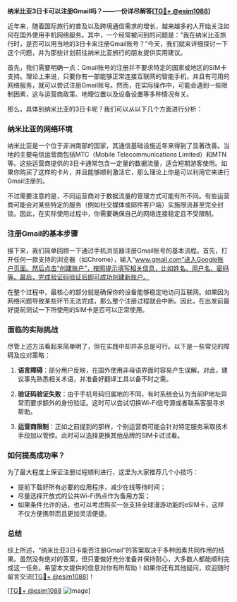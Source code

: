 **纳米比亚3日卡可以注册Gmail吗？——一份详尽解答[[TG💪+ @esim1088](https://t.me/s/esim1088)]**

近年来，随着国际旅行的普及以及跨境通信需求的增长，越来越多的人开始关注如何在国外使用手机网络服务。其中，一个经常被问到的问题是：“我在纳米比亚旅行时，是否可以用当地的3日卡来注册Gmail账号？”今天，我们就来详细探讨一下这个问题，并为那些计划前往纳米比亚旅行的朋友提供实用建议。

首先，我们需要明确一点：Gmail账号的注册并不要求特定的国家或地区的SIM卡支持。理论上来说，只要你有一部能够正常连接互联网的智能手机，并且有可用的网络服务，就可以尝试注册Gmail账号。然而，在实际操作中，可能会遇到一些限制因素，这与运营商政策、地理位置以及设备设置等多种情况有关。

那么，具体到纳米比亚的3日卡呢？我们可以从以下几个方面进行分析：

### 纳米比亚的网络环境

纳米比亚是一个位于非洲南部的国家，其通信基础设施近年来得到了显著改善。当地的主要电信运营商包括MTC（Mobile Telecommunications Limited）和MTN等。这些运营商提供的3日卡通常包含一定量的数据流量，适合短期游客使用。如果你购买了这样的卡片，并且能够顺利激活它，那么理论上你是可以利用它来进行Gmail注册的。

不过需要注意的是，不同运营商对于数据流量的管理方式可能有所不同。有些运营商可能会对某些特定的服务（例如社交媒体或邮件客户端）实施限流甚至完全封锁。因此，在实际使用过程中，你需要确保自己的网络连接稳定且不受限制。

### 注册Gmail的基本步骤

接下来，我们简单回顾一下通过手机浏览器注册Gmail账号的基本流程。首先，打开任何一款支持的浏览器（如Chrome），输入“www.gmail.com”进入Google账户页面。然后点击“创建账户”，按照提示填写相关信息，比如姓名、用户名、密码等。最后，完成验证码验证后即可成功创建新账户。

在整个过程中，最核心的部分就是确保你的设备能够稳定地访问互联网。如果因为网络问题导致某些环节无法完成，那么整个注册过程就会中断。因此，在出发前最好提前测试一下所使用的SIM卡是否可以正常使用。

### 面临的实际挑战

尽管上述方法看起来简单明了，但在实践中却并非总是可行。以下是一些常见的障碍及应对策略：

1. **语言障碍**：部分用户反映，在国外使用非母语界面时容易产生误解。对此，建议事先熟悉相关术语，并准备好翻译工具以备不时之需。
   
2. **验证码验证失败**：由于手机号码归属地的不同，有时系统会认为当前IP地址异常而要求额外的身份验证。这时可以尝试切换Wi-Fi信号源或者联系客服寻求帮助。

3. **运营商限制**：正如之前提到的那样，个别运营商可能会针对特定服务采取技术手段加以管控。此时可以选择更换其他品牌的SIM卡试试看。

### 如何提高成功率？

为了最大程度上保证注册过程顺利进行，这里为大家推荐几个小技巧：
- 提前下载好所有必要的应用程序，减少在线等待时间；
- 尽量选择开放式的公共Wi-Fi热点作为备用方案；
- 如果条件允许的话，也可以考虑购买一张支持全球漫游功能的eSIM卡，这样不仅方便携带而且更加灵活便捷。

### 总结

综上所述，“纳米比亚3日卡能否注册Gmail”的答案取决于多种因素共同作用的结果。虽然没有绝对的答案，但只要做好充分准备并保持耐心，大多数人都能顺利完成这一任务。希望本文提供的信息对你有所帮助！如果你还有其他疑问，欢迎随时留言交流[[TG💪+ @esim1088](https://t.me/s/esim1088)]！

[[TG💪+ @esim1088](https://t.me/s/esim1088) ![Image](https://i.postimg.cc/4NQfJmqS/Snipaste-2025-05-13-00-14-12.png)]